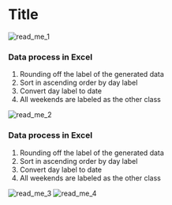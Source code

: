 # Title

![read_me_1](https://user-images.githubusercontent.com/91713489/138385488-03cbb815-6af3-4594-883c-d8cc14f544d2.jpg)

### Data process in Excel
1.	Rounding off the label of the generated data
2.	Sort in ascending order by day label
3.	Convert day label to date
4.	All weekends are labeled as the other class

![read_me_2](https://user-images.githubusercontent.com/91713489/138385501-6ba6c1e4-989f-49b0-8059-373b9731967d.jpg)

### Data process in Excel
1.	Rounding off the label of the generated data
2.	Sort in ascending order by day label
3.	Convert day label to date
4.	All weekends are labeled as the other class

![read_me_3](https://user-images.githubusercontent.com/91713489/138385505-5e8c7b75-d807-4a46-b29a-b1df56339476.jpg)
![read_me_4](https://user-images.githubusercontent.com/91713489/138385509-c2777777-9fb4-46ba-a5e1-35fb78fe8b4f.jpg)
